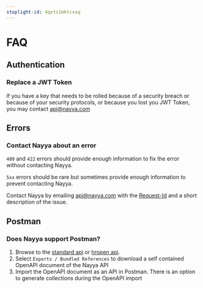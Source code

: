 ```yaml
---
stoplight-id: 4qxts1mktcxxq
---
```


# FAQ

## Authentication

### Replace a JWT Token

If you have a key that needs to be rolled because of a security breach or because of your security protocols, or because you lost you JWT Token, you may contact api@nayya.com

## Errors

### Contact Nayya about an error

`409` and `422` errors should provide enough information to fix the error without contacting Nayya.

`5xx` errors should be rare but sometimes provide enough information to prevent contacting Nayya.

Contact Nayya by emailing api@nayya.com with the [Request-Id](RequestIDs.md) and a short description of the issue.

## Postman

### Does Nayya support Postman?

1. Browse to the [standard api](../reference/decision-support-api-standard.yaml) or [hropen api](../reference/decision-support-api-hropen.yaml).
2. Select `Exports / Bundled References` to download a self contained OpenAPI document of the Nayya API
3. Import the OpenAPI document as an API in Postman.  There is an option to generate collections during the OpenAPI import
